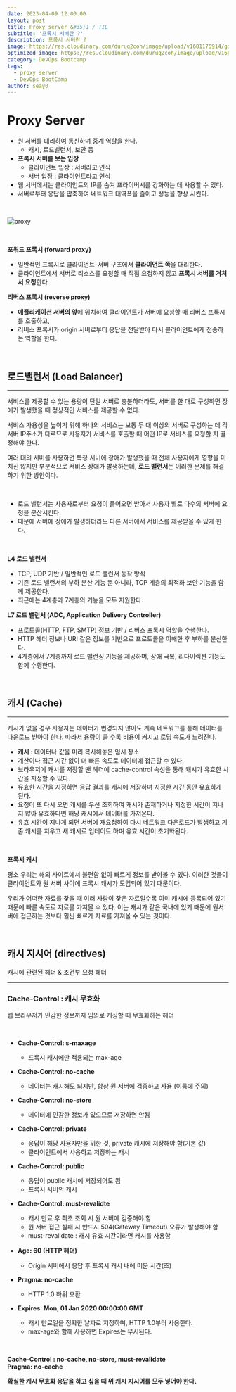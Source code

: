 ```yaml
---
date: 2023-04-09 12:00:00
layout: post
title: Proxy server &#35;1 / TIL
subtitle: '프록시 서버란 ?'
description: 프록시 서버란 ?
image: https://res.cloudinary.com/duruq2coh/image/upload/v1681175914/gitio/aws_bbbsnj.png
optimized_image: https://res.cloudinary.com/duruq2coh/image/upload/v1681175914/gitio/aws_bbbsnj.png
category: DevOps Bootcamp
tags:
  - proxy server
  - DevOps BootCamp
author: seay0
---
```


# **Proxy Server**


* 원 서버를 대리하여 통신하며 중계 역할을 한다.  
  * 캐시, 로드밸런서, 보안 등  
* **프록시 서버를 보는 입장** 
  * 클라이언트 입장 : 서버라고 인식
  * 서버 입장 : 클라이언트라고 인식
* 웹 서버에서는 클라이언트의 IP를 숨겨 프라이버시를 강화하는 데 사용할 수 있다.  
* 서버로부터 응답을 압축하여 네트워크 대역폭을 줄이고 성능을 향상 시킨다.  

<br>

![proxy](https://res.cloudinary.com/duruq2coh/image/upload/v1681095463/gitio/post/proxy/1_pnzeqp.png)

<br>

**포워드 프록시 (forward proxy)**  
* 일반적인 프록시로 클라이언트-서버 구조에서 **클라이언트 쪽**을 대리한다.  
* 클라이언트에서 서버로 리소스를 요청할 때 직접 요청하지 않고 **프록시 서버를 거쳐서 요청**한다.

**리버스 프록시 (reverse proxy)**  
* **애플리케이션 서버의 앞**에 위치하여 클라이언트가 서버에 요청할 때 리버스 프록시를 호출하고,
* 리버스 프록시가 origin 서버로부터 응답을 전달받아 다시 클라이언트에게 전송하는 역할을 한다.

<br>

## **로드밸런서 (Load Balancer)**

---

서비스를 제공할 수 있는 용량이 단일 서버로 충분하더라도, 서버를 한 대로 구성하면 장애가 발생했을 때 정상적인 서비스를 제공할 수 없다.

서비스 가용성을 높이기 위해 하나의 서비스는 보통 두 대 이상의 서버로 구성하는 데 각 서버 IP주소가 다르므로 사용자가 서비스를 호출할 때 어떤 IP로 서비스를 요청할 지 결정해야 한다.

여러 대의 서버를 사용하면 특정 서버에 장애가 발생했을 때 전체 사용자에게 영향을 미치진 않지만 부분적으로 서비스 장애가 발생하는데, **로드 밸런서**는 이러한 문제를 해결하기 위한 방안이다.

<br>

* 로드 밸런서는 사용자로부터 요청이 들어오면 받아서 사용자 별로 다수의 서버에 요청을 분산시킨다.
* 때문에 서버에 장애가 발생하더라도 다른 서버에서 서비스를 제공받을 수 있게 한다.  

<br>

**L4 로드 밸런서**  
* TCP, UDP 기반 / 일반적인 로드 밸런서 동작 방식  
* 기존 로드 밸런서의 부하 분산 기능 뿐 아니라, TCP 계층의 최적화 보안 기능을 함께 제공한다.  
* 최근에는 4계층과 7계층의 기능을 모두 지원한다.

**L7 로드 밸런서 (ADC, Application Delivery Controller)**  
* 프로토콜(HTTP, FTP, SMTP) 정보 기반 / 리버스 프록시 역할을 수행한다.  
* HTTP 헤더 정보나 URI 같은 정보를 기반으로 프로토콜을 이해한 후 부하를 분산한다.  
* 4계층에서 7계층까지 로드 밸런싱 기능을 제공하며, 장애 극복, 리다이렉션 기능도 함께 수행한다.

<br>

## **캐시 (Cache)**

---

캐시가 없을 경우 사용자는 데이터가 변경되지 않아도 계속 네트워크를 통해 데이터를 다운로드 받아야 한다. 따라서 용량이 클 수록 비용이 커지고 로딩 속도가 느려진다. 

* **캐시** : 데이터나 값을 미리 복사해놓은 임시 장소
* 계산이나 접근 시간 없이 더 빠른 속도로 데이터에 접근할 수 있다.
* 브라우저에 캐시를 저장할 땐 헤더에 cache-control 속성을 통해 캐시가 유효한 시간을 지정할 수 있다.
* 유효한 시간을 지정하면 응답 결과를 캐시에 저장하며 지정한 시간 동안 유효하게 된다.
* 요청이 또 다시 오면 캐시를 우선 조회하여 캐시가 존재하거나 지정한 시간이 지나지 않아 유효하다면 해당 캐시에서 데이터를 가져온다.
* 유효 시간이 지나게 되면 서버에 재요청하여 다시 네트워크 다운로드가 발생하고 기존 캐시를 지우고 새 캐시로 업데이트 하며 유효 시간이 초기화된다.

<br>

**프록시 캐시**

평소 우리는 해외 사이트에서 불편함 없이 빠르게 정보를 받아볼 수 있다. 이러한 것들이 클라이언트와 원 서버 사이에 프록시 캐시가 도입되어 있기 때문이다.

우리가 어떠한 자료를 찾을 때 여러 사람이 찾은 자료일수록 이미 캐시에 등록되어 있기 때문에 빠른 속도로 자료를 가져올 수 있다. 이는 캐시가 같은 국내에 있기 때문에 원서버에 접근하는 것보다 훨씬 빠르게 자료를 가져올 수 있는 것이다.

<br>

## **캐시 지시어 (directives)**
캐시에 관련된 헤더 & 조건부 요청 헤더

---

### **Cache-Control : 캐시 무효화**  
웹 브라우저가 민감한 정보까지 임의로 캐싱할 때 무효화하는 헤더  

<br>  

* **Cache-Control: s-maxage**  
  * 프록시 캐시에만 적용되는 max-age  
      
    
* **Cache-Control: no-cache**  
  * 데이터는 캐시해도 되지만, 항상 원 서버에 검증하고 사용 (이름에 주의)  
      
    
* **Cache-Control: no-store**  
  * 데이터에 민감한 정보가 있으므로 저장하면 안됨  
      
    
* **Cache-Control: private**  
  * 응답이 해당 사용자만을 위한 것, private 캐시에 저장해야 함(기본 값)  
  * 클라이언트에서 사용하고 저장하는 캐시  
      
    
* **Cache-Control: public**  
  * 응답이 public 캐시에 저장되어도 됨  
  * 프록시 서버의 캐시  
      
    
* **Cache-Control: must-revalidte**  
  * 캐시 만료 후 최초 조회 시 원 서버에 검증해야 함  
  * 원 서버 접근 실패 시 반드시 504(Gateway Timeout) 오류가 발생해야 함  
  * must-revalidate : 캐시 유효 시간이라면 캐시를 사용함  
      
    
* **Age: 60 (HTTP 헤더)**  
  * Origin 서버에서 응답 후 프록시 캐시 내에 머문 시간(초)  
      
    
* **Pragma: no-cache**  
  * HTTP 1.0 하위 호환  
      
    
* **Expires: Mon, 01 Jan 2020 00:00:00 GMT**  
  * 캐시 만료일을 정확한 날짜로 지정하며, HTTP 1.0부터 사용한다.  
  * max-age와 함께 사용하면 Expires는 무시된다.

<br>

**Cache-Control : no-cache, no-store, must-revalidate**  
**Pragma: no-cache**

**확실한 캐시 무효화 응답을 하고 싶을 때 위 캐시 지시어를 모두 넣어야 한다.**
